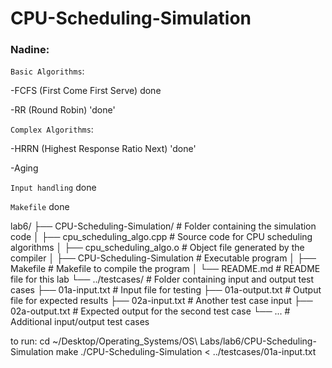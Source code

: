 # CPU-Scheduling-Simulation

### Nadine:

`Basic Algorithms`:

-FCFS (First Come First Serve) done

-RR (Round Robin) 'done'

`Complex Algorithms`:

-HRRN (Highest Response Ratio Next) 'done'

-Aging

`Input handling` done

`Makefile` done

lab6/
├── CPU-Scheduling-Simulation/      # Folder containing the simulation code
│   ├── cpu_scheduling_algo.cpp    # Source code for CPU scheduling algorithms
│   ├── cpu_scheduling_algo.o      # Object file generated by the compiler
│   ├── CPU-Scheduling-Simulation  # Executable program
│   ├── Makefile                   # Makefile to compile the program
│   └── README.md                  # README file for this lab
└── ../testcases/                  # Folder containing input and output test cases
    ├── 01a-input.txt             # Input file for testing
    ├── 01a-output.txt            # Output file for expected results
    ├── 02a-input.txt             # Another test case input
    ├── 02a-output.txt            # Expected output for the second test case
    └── ...                       # Additional input/output test cases


to run:
cd ~/Desktop/Operating_Systems/OS\ Labs/lab6/CPU-Scheduling-Simulation
make
./CPU-Scheduling-Simulation < ../testcases/01a-input.txt
